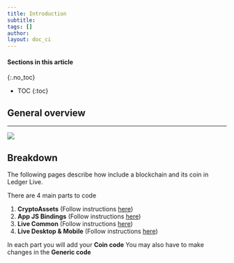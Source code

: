 ```yaml
---
title: Introduction
subtitle:
tags: []
author:
layout: doc_ci
---
```


#### Sections in this article
{:.no_toc}
* TOC
{:toc}

## General overview

***

<!-- ------------- Image ------------- -->
![](../images/code-blocks.png)
<!-- --------------------------------- -->


## Breakdown
The following pages describe how include a blockchain and its coin in Ledger Live.

There are 4 main parts to code
1. **CryptoAssets** (Follow instructions [here](../cryptoassets-library))
2. **App JS Bindings** (Follow instructions [here](../js-bindings))
3. **Live Common** (Follow instructions [here](../live-common))
4. **Live Desktop & Mobile** (Follow instructions [here](../desktop-mobile))

In each part you will add your **Coin code** You may also have to make changes in the **Generic code**


